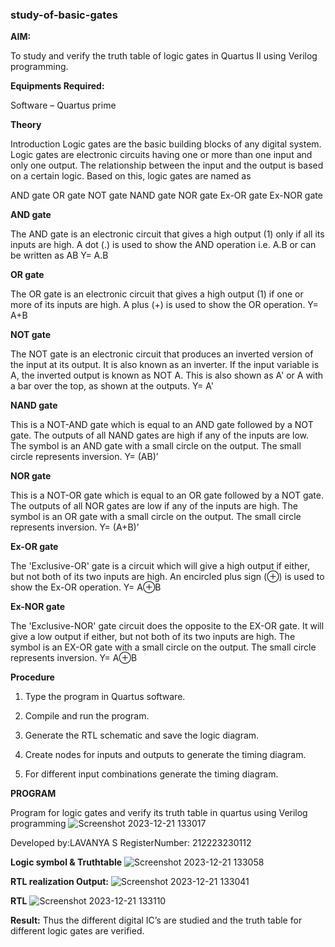 ### study-of-basic-gates

**AIM:** 

To study and verify the truth table of logic gates in Quartus II using Verilog programming.

**Equipments Required:**

Software – Quartus prime 

**Theory**

Introduction Logic gates are the basic building blocks of any digital system. Logic gates are electronic circuits having one or more than one input and only one output. The relationship between the input and the output is based on a certain logic. Based on this, logic gates are named as

AND gate OR gate NOT gate NAND gate NOR gate Ex-OR gate Ex-NOR gate

**AND gate**

The AND gate is an electronic circuit that gives a high output (1) only if all its inputs are high. A dot (.) is used to show the AND operation i.e. A.B or can be written as AB
Y= A.B

**OR gate** 

The OR gate is an electronic circuit that gives a high output (1) if one or more of its inputs are high. A plus (+) is used to show the OR operation.
Y= A+B

**NOT gate**

The NOT gate is an electronic circuit that produces an inverted version of the input at its output. It is also known as an inverter. If the input variable is A, the inverted output is known as NOT A. This is also shown as A' or A with a bar over the top, as shown at the outputs.
Y= A'

**NAND gate**

This is a NOT-AND gate which is equal to an AND gate followed by a NOT gate. The outputs of all NAND gates are high if any of the inputs are low. The symbol is an AND gate with a small circle on the output. The small circle represents inversion.
Y= (AB)’

**NOR gate**

This is a NOT-OR gate which is equal to an OR gate followed by a NOT gate. The outputs of all NOR gates are low if any of the inputs are high. The symbol is an OR gate with a small circle on the output. The small circle represents inversion.
Y= (A+B)’

**Ex-OR gate**

The 'Exclusive-OR' gate is a circuit which will give a high output if either, but not both of its two inputs are high. An encircled plus sign (⊕) is used to show the Ex-OR operation.
Y= A⊕B

**Ex-NOR gate**

The 'Exclusive-NOR' gate circuit does the opposite to the EX-OR gate. It will give a low output if either, but not both of its two inputs are high. The symbol is an EX-OR gate with a small circle on the output. The small circle represents inversion.
Y= A⊕B

**Procedure** 

1.	Type the program in Quartus software.

2.	Compile and run the program.

3.	Generate the RTL schematic and save the logic diagram.

4.	Create nodes for inputs and outputs to generate the timing diagram.

5.	For different input combinations generate the timing diagram.


**PROGRAM**

Program for logic gates and verify its truth table in quartus using Verilog programming
![Screenshot 2023-12-21 133017](https://github.com/Kamal-Raj-A/Study-of-basic-digital-IC-s-and-verification-of-truth-tables-for-different-logic-gates-realization-/assets/145742556/7cb991e9-6cd4-4d5f-96f7-b0d40eb50bc2)

 Developed by:LAVANYA S
 RegisterNumber: 212223230112
 
**Logic symbol & Truthtable**
![Screenshot 2023-12-21 133058](https://github.com/Kamal-Raj-A/Study-of-basic-digital-IC-s-and-verification-of-truth-tables-for-different-logic-gates-realization-/assets/145742556/d96597af-0d30-4b62-b65b-2298cf68bfbf)


**RTL realization Output:** 
![Screenshot 2023-12-21 133041](https://github.com/Kamal-Raj-A/Study-of-basic-digital-IC-s-and-verification-of-truth-tables-for-different-logic-gates-realization-/assets/145742556/0f387871-1303-464c-96cf-025b18309162)

**RTL**
![Screenshot 2023-12-21 133110](https://github.com/Kamal-Raj-A/Study-of-basic-digital-IC-s-and-verification-of-truth-tables-for-different-logic-gates-realization-/assets/145742556/0bbc091f-a0ac-4c8d-a390-de8bb0ffe252)

**Result:**
Thus the different digital IC’s are studied and the truth table for different logic gates are verified.
